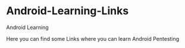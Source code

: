 # Android-Learning-Links
Android Learning 

Here you can find some Links where you can learn Android Pentesting 
